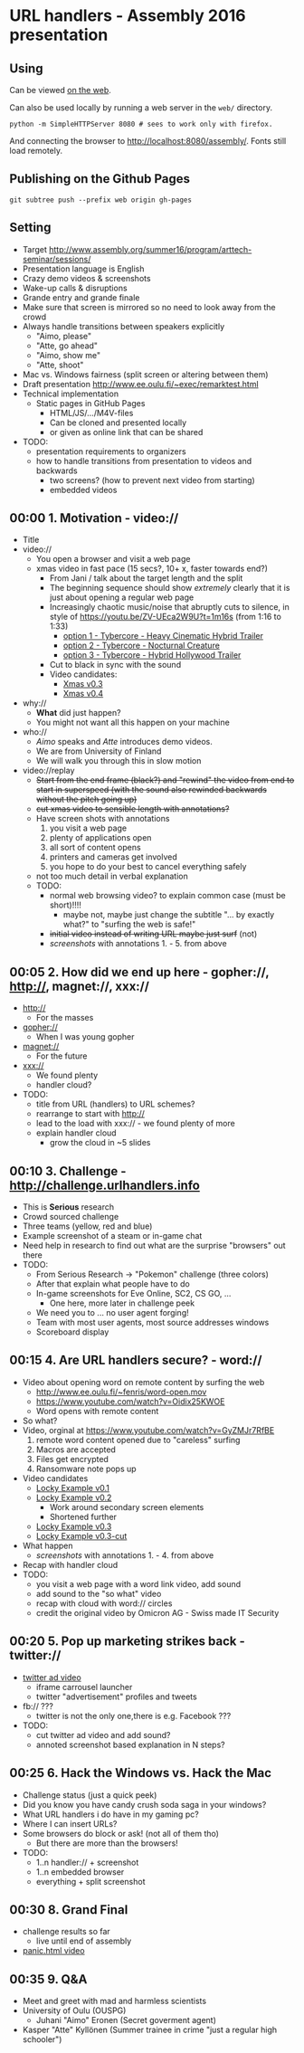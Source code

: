 # URL handlers - Assembly 2016 presentation

## Using

Can be viewed [on the web](http://hack.urlhandlers.info/assembly/).

Can also be used locally by running a web server in the `web/` directory.

```console
python -m SimpleHTTPServer 8080 # sees to work only with firefox.
```

And connecting the browser to <http://localhost:8080/assembly/>. Fonts still
load remotely.

## Publishing on the Github Pages

```console
git subtree push --prefix web origin gh-pages
```

## Setting

* Target <http://www.assembly.org/summer16/program/arttech-seminar/sessions/>
* Presentation language is English
* Crazy demo videos & screenshots
* Wake-up calls & disruptions
* Grande entry and grande finale
* Make sure that screen is mirrored so no need to look away from the crowd
* Always handle transitions between speakers explicitly
  * "Aimo, please"
  * "Atte, go ahead"
  * "Aimo, show me"
  * "Atte, shoot"
* Mac vs. Windows fairness (split screen or altering between them)
* Draft presentation <http://www.ee.oulu.fi/~exec/remarktest.html>
* Technical implementation
  * Static pages in GitHub Pages
    * HTML/JS/.../M4V-files
    * Can be cloned and presented locally
    * or given as online link that can be shared
* TODO:
  * presentation requirements to organizers
  * how to handle transitions from presentation to videos and backwards
    * two screens? (how to prevent next video from starting)
    * embedded videos

## 00:00 1. Motivation - video://

* Title
* video://
  * You open a browser and visit a web page
  * xmas video in fast pace (15 secs?, 10+ x, faster towards end?)
    * From Jani / talk about the target length and the split
    * The beginning sequence should show *extremely* clearly that it is
    just about opening a regular web page
    * Increasingly chaotic music/noise that abruptly cuts to silence,
    in style of <https://youtu.be/ZV-UEca2W9U?t=1m16s> (from 1:16 to 1:33)
      * [option 1 - Tybercore - Heavy Cinematic Hybrid Trailer](https://youtu.be/cKcDwlIPIro?t=57s)
      * [option 2 - Tybercore - Nocturnal Creature](https://youtu.be/a9SBfblEA6w?t=52s)
      * [option 3 - Tybercore - Hybrid Hollywood Trailer](https://youtu.be/sf820zgOhsI)
    * Cut to black in sync with the sound
    * Video candidates:
      * [Xmas v0.3](https://youtu.be/HMx3F4bqn5E)
      * [Xmas v0.4](https://youtu.be/Z9IG9ZD3PNI)
* why://
  * **What** did just happen?
  * You might not want all this happen on your machine
* who://
  * _Aimo_ speaks and _Atte_ introduces demo videos.
  * We are from University of Finland
  * We will walk you through this in slow motion
* video://replay
  * ~~Start from the end frame (black?) and "rewind" the video from end to
    start in superspeed (with the sound also rewinded backwards without
    the pitch going up)~~
  * ~~cut xmas video to sensible length with annotations?~~
  * Have screen shots with annotations
    1. you visit a web page
    1. plenty of applications open
    1. all sort of content opens
    1. printers and cameras get involved
    1. you hope to do your best to cancel everything safely
  * not too much detail in verbal explanation
  * TODO:
    * normal web browsing video? to explain common case (must be short)!!!!
      * maybe not, maybe just change the subtitle "... by exactly what?" to
        "surfing the web is safe!"
    * ~~initial video instead of writing URL maybe just surf~~ (not)
    * *screenshots* with annotations 1. - 5. from above

## 00:05 2. How did we end up here - gopher://, <http://>, magnet://, xxx://

* <http://>
  * For the masses
* <gopher://>
  * When I was young gopher
* <magnet://>
  * For the future
* <xxx://>
  * We found plenty
  * handler cloud?
* TODO:
  * title from URL (handlers) to URL schemes?
  * rearrange to start with <http://>
  * lead to the load with xxx:// - we found plenty of more
  * explain handler cloud
    * grow the cloud in ~5 slides

## 00:10 3. Challenge - <http://challenge.urlhandlers.info>

* This is **Serious** research
* Crowd sourced challenge
* Three teams (yellow, red and blue)
* Example screenshot of a steam or in-game chat
* Need help in research to find out what are the surprise "browsers" out there
* TODO:
  * From Serious Research -> "Pokemon" challenge (three colors)
  * After that explain what people have to do
  * In-game screenshots for Eve Online, SC2, CS GO, ...
    * One here, more later in challenge peek
  * We need you to ... no user agent forging!
  * Team with most user agents, most source addresses windows
  * Scoreboard display

## 00:15 4. Are URL handlers secure? - word://

* Video about opening word on remote content by surfing the web
  * <http://www.ee.oulu.fi/~fenris/word-open.mov>
  * <https://www.youtube.com/watch?v=Oidix25KWOE>
  * Word opens with remote content
* So what?
* Video, orginal at <https://www.youtube.com/watch?v=GyZMJr7RfBE>
  1. remote word content opened due to "careless" surfing
  1. Macros are accepted
  1. Files get encrypted
  1. Ransomware note pops up
* Video candidates
  * [Locky Example v0.1](https://www.youtube.com/watch?v=uRkUqQzXCdY)
  * [Locky Example v0.2](https://youtu.be/96Xl3KCr2EQ)
    * Work around secondary screen elements
    * Shortened further
  * [Locky Example v0.3](https://youtu.be/NbXVKqsdLD8)
  * [Locky Example v0.3-cut](https://youtu.be/Vaxgim5tQuw)
* What happen
  * *screenshots* with annotations 1. - 4. from above
* Recap with handler cloud
* TODO:
  * you visit a web page with a word link video, add sound
  * add sound to the "so what" video
  * recap with cloud with word:// circles
  * credit the original video by Omicron AG - Swiss made IT Security

## 00:20 5. Pop up marketing strikes back - twitter://

* [twitter ad video](https://youtu.be/slgL2AQXyV8)
  * iframe carrousel launcher
  * twitter "advertisement" profiles and tweets
* fb:// ???
  * twitter is not the only one,there is e.g. Facebook ???
* TODO:
  * cut twitter ad video and add sound?
  * annoted screenshot based explanation in N steps?

## 00:25 6. Hack the Windows vs. Hack the Mac

* Challenge status (just a quick peek)
* Did you know you have candy crush soda saga in your windows?
* What URL handlers i do have in my gaming pc?
* Where I can insert URLs?
* Some browsers do block or ask! (not all of them tho)
  * But there are more than the browsers!
* TODO:
  * 1..n handler:// + screenshot
  * 1..n embedded browser
  * everything + split screenshot

## 00:30 8. Grand Final

* challenge results so far
  * live until end of assembly
* [panic.html video](https://www.youtube.com/watch?v=I2K4bPCw9SE)

## 00:35 9. Q&A

* Meet and greet with mad and harmless scientists
* University of Oulu (OUSPG)
  * Juhani "Aimo" Eronen (Secret goverment agent)
* Kasper "Atte" Kyllönen (Summer trainee in crime "just a regular high schooler")
